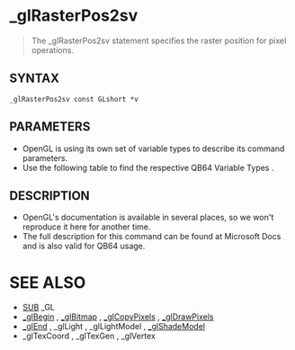 # _glRasterPos2sv
> The _glRasterPos2sv statement specifies the raster position for pixel operations.

## SYNTAX
`_glRasterPos2sv const GLshort *v`

## PARAMETERS
* OpenGL is using its own set of variable types to describe its command parameters.
* Use the following table to find the respective QB64 Variable Types .


## DESCRIPTION
* OpenGL's documentation is available in several places, so we won't reproduce it here for another time.
* The full description for this command can be found at Microsoft Docs and is also valid for QB64 usage.


# SEE ALSO
* [SUB](SUB.md) _GL
* [_glBegin](_glBegin.md) , [_glBitmap](_glBitmap.md) , [_glCopyPixels](_glCopyPixels.md) , [_glDrawPixels](_glDrawPixels.md)
* [_glEnd](_glEnd.md) , _glLight , _glLightModel , [_glShadeModel](_glShadeModel.md)
* _glTexCoord , _glTexGen , _glVertex

